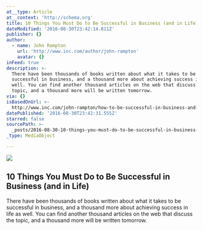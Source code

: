 ```yaml
---
at__type: Article
at__context: 'http://schema.org'
title: 10 Things You Must Do to Be Successful in Business (and in Life)
dateModified: '2016-08-30T23:42:14.811Z'
publisher: {}
author:
  - name: John Rampton
    url: 'http://www.inc.com/author/john-rampton'
    avatar: {}
inFeed: true
description: >-
  There have been thousands of books written about what it takes to be
  successful in business, and a thousand more about achieving success in life as
  well. You can find another thousand articles on the web that discuss the
  topic, and a thousand more will be written tomorrow.
via: {}
isBasedOnUrl: >-
  http://www.inc.com/john-rampton/how-to-be-successful-in-business-and-be-successful-in-life-too.html
datePublished: '2016-08-30T23:42:31.555Z'
starred: false
sourcePath: >-
  _posts/2016-08-30-10-things-you-must-do-to-be-successful-in-business-and-in-l.md
_type: MediaObject

---
```

<article style=""><img src="http://www.incimages.com/uploaded_files/image/970x450/getty_168716133_9706479704500180_74911.jpg" /><h1>10 Things You Must Do to Be Successful in Business (and in Life)</h1><p>There have been thousands of books written about what it takes to be successful in business, and a thousand more about achieving success in life as well. You can find another thousand articles on the web that discuss the topic, and a thousand more will be written tomorrow.</p></article>